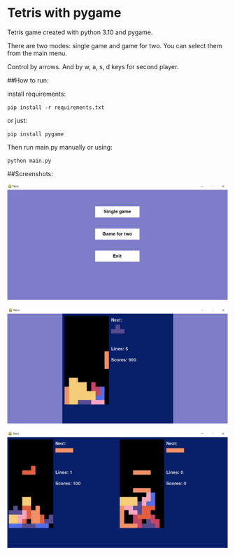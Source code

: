 # Tetris with pygame
Tetris game created with python 3.10 and pygame.

There are two modes: single game and game for two. 
You can select them from the main menu.

Control by arrows. And by w, a, s, d keys for second player.

##How to run:

install requirements:

    pip install -r requirements.txt

or just:

    pip install pygame

Then run main.py manually or using:

    python main.py

##Screenshots:

![Menu screenshot](screenshots/menu.png)

![Menu screenshot](screenshots/single_game.png)

![Menu screenshot](screenshots/two_players.png)
